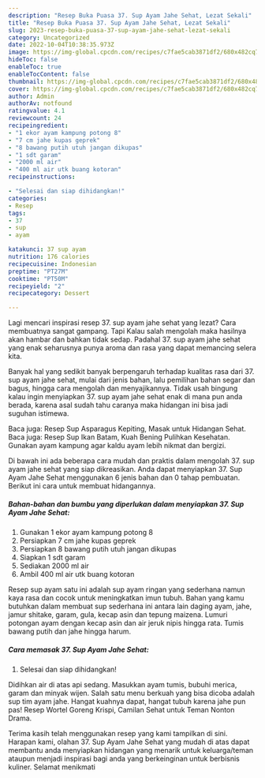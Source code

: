 ```yaml
---
description: "Resep Buka Puasa 37. Sup Ayam Jahe Sehat, Lezat Sekali"
title: "Resep Buka Puasa 37. Sup Ayam Jahe Sehat, Lezat Sekali"
slug: 2023-resep-buka-puasa-37-sup-ayam-jahe-sehat-lezat-sekali
category: Uncategorized
date: 2022-10-04T10:38:35.973Z
image: https://img-global.cpcdn.com/recipes/c7fae5cab3871df2/680x482cq70/37-sup-ayam-jahe-sehat-foto-resep-utama.jpg
hideToc: false
enableToc: true
enableTocContent: false
thumbnail: https://img-global.cpcdn.com/recipes/c7fae5cab3871df2/680x482cq70/37-sup-ayam-jahe-sehat-foto-resep-utama.jpg
cover: https://img-global.cpcdn.com/recipes/c7fae5cab3871df2/680x482cq70/37-sup-ayam-jahe-sehat-foto-resep-utama.jpg
author: Admin
authorAv: notfound
ratingvalue: 4.1
reviewcount: 24
recipeingredient:
- "1 ekor ayam kampung potong 8"
- "7 cm jahe kupas geprek"
- "8 bawang putih utuh jangan dikupas"
- "1 sdt garam"
- "2000 ml air"
- "400 ml air utk buang kotoran"
recipeinstructions:

- "Selesai dan siap dihidangkan!"
categories:
- Resep
tags:
- 37
- sup
- ayam

katakunci: 37 sup ayam 
nutrition: 176 calories
recipecuisine: Indonesian
preptime: "PT27M"
cooktime: "PT50M"
recipeyield: "2"
recipecategory: Dessert

---
```



Lagi mencari inspirasi resep 37. sup ayam jahe sehat yang lezat? Cara membuatnya sangat gampang. Tapi Kalau salah mengolah maka hasilnya akan hambar dan bahkan tidak sedap. Padahal 37. sup ayam jahe sehat yang enak seharusnya punya aroma dan rasa yang dapat memancing selera kita.


Banyak hal yang sedikit banyak berpengaruh terhadap kualitas rasa dari 37. sup ayam jahe sehat, mulai dari jenis bahan, lalu pemilihan bahan segar dan bagus, hingga cara mengolah dan menyajikannya. Tidak usah bingung kalau ingin menyiapkan 37. sup ayam jahe sehat enak di mana pun anda berada, karena asal sudah tahu caranya maka hidangan ini bisa jadi suguhan istimewa.

Baca juga: Resep Sup Asparagus Kepiting, Masak untuk Hidangan Sehat. Baca juga: Resep Sup Ikan Batam, Kuah Bening Pulihkan Kesehatan. Gunakan ayam kampung agar kaldu ayam lebih nikmat dan bergizi.


Di bawah ini ada beberapa cara mudah dan praktis dalam mengolah 37. sup ayam jahe sehat yang siap dikreasikan. Anda dapat menyiapkan 37. Sup Ayam Jahe Sehat menggunakan 6 jenis bahan dan 0 tahap pembuatan. Berikut ini cara untuk membuat hidangannya.

<!--inarticleads1-->

##### Bahan-bahan dan bumbu yang diperlukan dalam menyiapkan 37. Sup Ayam Jahe Sehat:

1. Gunakan 1 ekor ayam kampung potong 8
1. Persiapkan 7 cm jahe kupas geprek
1. Persiapkan 8 bawang putih utuh jangan dikupas
1. Siapkan 1 sdt garam
1. Sediakan 2000 ml air
1. Ambil 400 ml air utk buang kotoran


Resep sup ayam satu ini adalah sup ayam ringan yang sederhana namun kaya rasa dan cocok untuk meningkatkan imun tubuh. Bahan yang kamu butuhkan dalam membuat sup sederhana ini antara lain daging ayam, jahe, jamur shitake, garam, gula, kecap asin dan tepung maizena. Lumuri potongan ayam dengan kecap asin dan air jeruk nipis hingga rata. Tumis bawang putih dan jahe hingga harum. 

<!--inarticleads2-->

##### Cara memasak 37. Sup Ayam Jahe Sehat:


1. Selesai dan siap dihidangkan!

Didihkan air di atas api sedang. Masukkan ayam tumis, bubuhi merica, garam dan minyak wijen. Salah satu menu berkuah yang bisa dicoba adalah sup tim ayam jahe. Hangat kuahnya dapat, hangat tubuh karena jahe pun pas! Resep Wortel Goreng Krispi, Camilan Sehat untuk Teman Nonton Drama. 

Terima kasih telah menggunakan resep yang kami tampilkan di sini. Harapan kami, olahan 37. Sup Ayam Jahe Sehat yang mudah di atas dapat membantu anda menyiapkan hidangan yang menarik untuk keluarga/teman ataupun menjadi inspirasi bagi anda yang berkeinginan untuk berbisnis kuliner. Selamat menikmati
